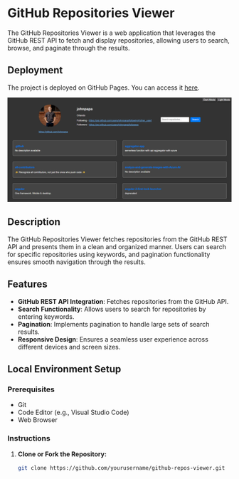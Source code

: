 # GitHub Repositories Viewer

The GitHub Repositories Viewer is a web application that leverages the GitHub REST API to fetch and display repositories, allowing users to search, browse, and paginate through the results.

## Deployment

The project is deployed on GitHub Pages. You can access it [here](https://beerappabvgp.github.io/Fyle-Assignment/).

![GitHub Repositories Viewer](https://github.com/beerappabvgp/Fyle-Assignment/blob/main/Screenshot%202024-01-20%20115710.png)

## Description

The GitHub Repositories Viewer fetches repositories from the GitHub REST API and presents them in a clean and organized manner. Users can search for specific repositories using keywords, and pagination functionality ensures smooth navigation through the results.

## Features

- **GitHub REST API Integration**: Fetches repositories from the GitHub API.
- **Search Functionality**: Allows users to search for repositories by entering keywords.
- **Pagination**: Implements pagination to handle large sets of search results.
- **Responsive Design**: Ensures a seamless user experience across different devices and screen sizes.

## Local Environment Setup

### Prerequisites

- Git
- Code Editor (e.g., Visual Studio Code)
- Web Browser

### Instructions

1. **Clone or Fork the Repository:**

   ```bash
   git clone https://github.com/yourusername/github-repos-viewer.git
